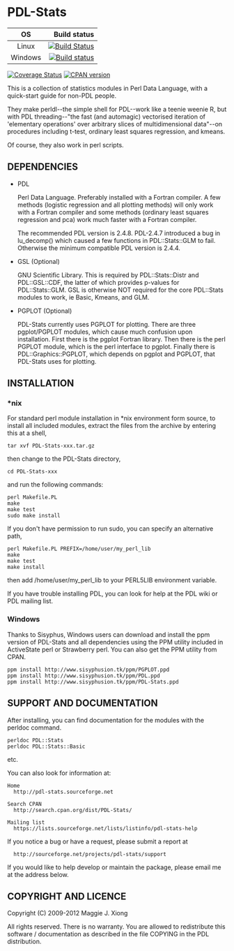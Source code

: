 # PDL-Stats

| OS      |  Build status |
|:-------:|--------------:|
| Linux   | [![Build Status](https://travis-ci.org/PDLPorters/PDL-Stats.png?branch=master)](https://travis-ci.org/PDLPorters/PDL-Stats) |
| Windows | [![Build status](https://ci.appveyor.com/api/projects/status/0vyo5c507j1ig690/branch/master?svg=true)](https://ci.appveyor.com/project/zmughal/pdl-stats/branch/master) |

[![Coverage Status](https://coveralls.io/repos/PDLPorters/PDL-Stats/badge.svg?branch=master&service=github)](https://coveralls.io/github/PDLPorters/PDL-Stats?branch=master)
[![CPAN version](https://badge.fury.io/pl/PDL-Stats.svg)](https://metacpan.org/pod/PDL::Stats)


This is a collection of statistics modules in Perl Data Language, with a quick-start guide for non-PDL people.

They make perldl--the simple shell for PDL--work like a teenie weenie R, but with PDL threading--"the fast (and automagic) vectorised iteration of 'elementary operations' over arbitrary slices of multidimensional data"--on procedures including t-test, ordinary least squares regression, and kmeans.

Of course, they also work in perl scripts.

## DEPENDENCIES

- PDL

  Perl Data Language. Preferably installed with a Fortran compiler. A few methods (logistic regression and all plotting methods) will only work with a Fortran compiler and some methods (ordinary least squares regression and pca) work much faster with a Fortran compiler.

  The recommended PDL version is 2.4.8. PDL-2.4.7 introduced a bug in lu_decomp() which caused a few functions in PDL::Stats::GLM to fail. Otherwise the minimum compatible PDL version is 2.4.4.

- GSL (Optional)

  GNU Scientific Library. This is required by PDL::Stats::Distr and PDL::GSL::CDF, the latter of which provides p-values for PDL::Stats::GLM. GSL is otherwise NOT required for the core PDL::Stats modules to work, ie Basic, Kmeans, and GLM.

- PGPLOT (Optional)

  PDL-Stats currently uses PGPLOT for plotting. There are three pgplot/PGPLOT modules, which cause much confusion upon installation. First there is the pgplot Fortran library. Then there is the perl PGPLOT module, which is the perl interface to pgplot. Finally there is PDL::Graphics::PGPLOT, which depends on pgplot and PGPLOT, that PDL-Stats uses for plotting.

## INSTALLATION

### *nix

For standard perl module installation in *nix environment form source, to install all included modules, extract the files from the archive by entering this at a shell,

    tar xvf PDL-Stats-xxx.tar.gz

then change to the PDL-Stats directory,

    cd PDL-Stats-xxx

and run the following commands:

    perl Makefile.PL
    make
    make test
    sudo make install

If you don't have permission to run sudo, you can specify an alternative path,

    perl Makefile.PL PREFIX=/home/user/my_perl_lib
    make
    make test
    make install

then add /home/user/my_perl_lib to your PERL5LIB environment variable.

If you have trouble installing PDL, you can look for help at the PDL wiki or PDL mailing list.

### Windows

Thanks to Sisyphus, Windows users can download and install the ppm version of PDL-Stats and all dependencies using the PPM utility included in ActiveState perl or Strawberry perl. You can also get the PPM utility from CPAN.

    ppm install http://www.sisyphusion.tk/ppm/PGPLOT.ppd
    ppm install http://www.sisyphusion.tk/ppm/PDL.ppd
    ppm install http://www.sisyphusion.tk/ppm/PDL-Stats.ppd


## SUPPORT AND DOCUMENTATION

After installing, you can find documentation for the modules with the
perldoc command.

    perldoc PDL::Stats
    perldoc PDL::Stats::Basic

etc.

You can also look for information at:

    Home
      http://pdl-stats.sourceforge.net

    Search CPAN
      http://search.cpan.org/dist/PDL-Stats/

    Mailing list
      https://lists.sourceforge.net/lists/listinfo/pdl-stats-help

If you notice a bug or have a request, please submit a report at

      http://sourceforge.net/projects/pdl-stats/support

If you would like to help develop or maintain the package, please email me at the address below.


## COPYRIGHT AND LICENCE

Copyright (C) 2009-2012 Maggie J. Xiong  <maggiexyz users.sourceforge.net>

All rights reserved. There is no warranty. You are allowed to redistribute this software / documentation as described in the file COPYING in the PDL distribution.
